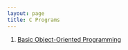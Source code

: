 ```yaml
---
layout: page
title: C Programs
---
```


<html>
 <ol class="htbwriteups">
  <li><a href="/java/eagleaccount">Basic Object-Oriented Programming</a></li>
  



</ol>
</html>
